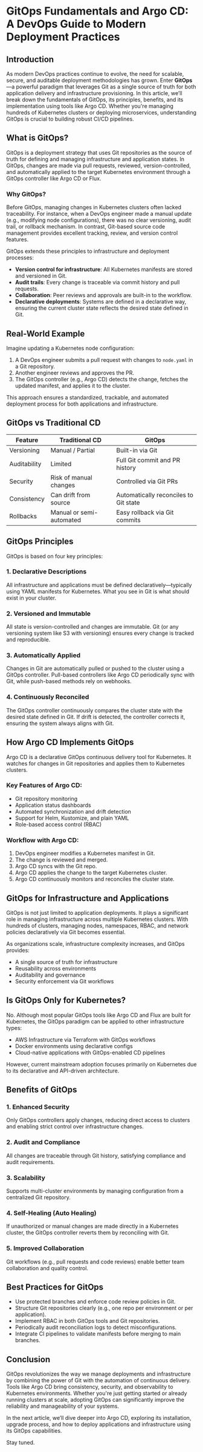 # GitOps Fundamentals and Argo CD: A DevOps Guide to Modern Deployment Practices

## Introduction

As modern DevOps practices continue to evolve, the need for scalable, secure, and auditable deployment methodologies has grown. Enter **GitOps**—a powerful paradigm that leverages Git as a single source of truth for both application delivery and infrastructure provisioning. In this article, we’ll break down the fundamentals of GitOps, its principles, benefits, and its implementation using tools like Argo CD. Whether you're managing hundreds of Kubernetes clusters or deploying microservices, understanding GitOps is crucial to building robust CI/CD pipelines.

## What is GitOps?

GitOps is a deployment strategy that uses Git repositories as the source of truth for defining and managing infrastructure and application states. In GitOps, changes are made via pull requests, reviewed, version-controlled, and automatically applied to the target Kubernetes environment through a GitOps controller like Argo CD or Flux.

### Why GitOps?

Before GitOps, managing changes in Kubernetes clusters often lacked traceability. For instance, when a DevOps engineer made a manual update (e.g., modifying node configurations), there was no clear versioning, audit trail, or rollback mechanism. In contrast, Git-based source code management provides excellent tracking, review, and version control features.

GitOps extends these principles to infrastructure and deployment processes:

- **Version control for infrastructure**: All Kubernetes manifests are stored and versioned in Git.
- **Audit trails**: Every change is traceable via commit history and pull requests.
- **Collaboration**: Peer reviews and approvals are built-in to the workflow.
- **Declarative deployments**: Systems are defined in a declarative way, ensuring the current cluster state reflects the desired state defined in Git.

## Real-World Example

Imagine updating a Kubernetes node configuration:

1. A DevOps engineer submits a pull request with changes to `node.yaml` in a Git repository.
2. Another engineer reviews and approves the PR.
3. The GitOps controller (e.g., Argo CD) detects the change, fetches the updated manifest, and applies it to the cluster.

This approach ensures a standardized, trackable, and automated deployment process for both applications and infrastructure.

## GitOps vs Traditional CD

| Feature                          | Traditional CD                        | GitOps                                      |
|----------------------------------|---------------------------------------|---------------------------------------------|
| Versioning                      | Manual / Partial                      | Built-in via Git                            |
| Auditability                    | Limited                               | Full Git commit and PR history              |
| Security                        | Risk of manual changes                | Controlled via Git PRs                      |
| Consistency                     | Can drift from source                 | Automatically reconciles to Git state       |
| Rollbacks                       | Manual or semi-automated              | Easy rollback via Git commits               |

## GitOps Principles

GitOps is based on four key principles:

### 1. **Declarative Descriptions**

All infrastructure and applications must be defined declaratively—typically using YAML manifests for Kubernetes. What you see in Git is what should exist in your cluster.

### 2. **Versioned and Immutable**

All state is version-controlled and changes are immutable. Git (or any versioning system like S3 with versioning) ensures every change is tracked and reproducible.

### 3. **Automatically Applied**

Changes in Git are automatically pulled or pushed to the cluster using a GitOps controller. Pull-based controllers like Argo CD periodically sync with Git, while push-based methods rely on webhooks.

### 4. **Continuously Reconciled**

The GitOps controller continuously compares the cluster state with the desired state defined in Git. If drift is detected, the controller corrects it, ensuring the system always aligns with Git.

## How Argo CD Implements GitOps

Argo CD is a declarative GitOps continuous delivery tool for Kubernetes. It watches for changes in Git repositories and applies them to Kubernetes clusters.

### Key Features of Argo CD:

- Git repository monitoring
- Application status dashboards
- Automated synchronization and drift detection
- Support for Helm, Kustomize, and plain YAML
- Role-based access control (RBAC)

### Workflow with Argo CD:

1. DevOps engineer modifies a Kubernetes manifest in Git.
2. The change is reviewed and merged.
3. Argo CD syncs with the Git repo.
4. Argo CD applies the change to the target Kubernetes cluster.
5. Argo CD continuously monitors and reconciles the cluster state.

## GitOps for Infrastructure and Applications

GitOps is not just limited to application deployments. It plays a significant role in managing infrastructure across multiple Kubernetes clusters. With hundreds of clusters, managing nodes, namespaces, RBAC, and network policies declaratively via Git becomes essential.

As organizations scale, infrastructure complexity increases, and GitOps provides:

- A single source of truth for infrastructure
- Reusability across environments
- Auditability and governance
- Security enforcement via Git workflows

## Is GitOps Only for Kubernetes?

No. Although most popular GitOps tools like Argo CD and Flux are built for Kubernetes, the GitOps paradigm can be applied to other infrastructure types:

- AWS Infrastructure via Terraform with GitOps workflows
- Docker environments using declarative configs
- Cloud-native applications with GitOps-enabled CD pipelines

However, current mainstream adoption focuses primarily on Kubernetes due to its declarative and API-driven architecture.

## Benefits of GitOps

### 1. **Enhanced Security**

Only GitOps controllers apply changes, reducing direct access to clusters and enabling strict control over infrastructure changes.

### 2. **Audit and Compliance**

All changes are traceable through Git history, satisfying compliance and audit requirements.

### 3. **Scalability**

Supports multi-cluster environments by managing configuration from a centralized Git repository.

### 4. **Self-Healing (Auto Healing)**

If unauthorized or manual changes are made directly in a Kubernetes cluster, the GitOps controller reverts them by reconciling with Git.

### 5. **Improved Collaboration**

Git workflows (e.g., pull requests and code reviews) enable better team collaboration and quality control.

## Best Practices for GitOps

- Use protected branches and enforce code review policies in Git.
- Structure Git repositories clearly (e.g., one repo per environment or per application).
- Implement RBAC in both GitOps tools and Git repositories.
- Periodically audit reconciliation logs to detect misconfigurations.
- Integrate CI pipelines to validate manifests before merging to main branches.

## Conclusion

GitOps revolutionizes the way we manage deployments and infrastructure by combining the power of Git with the automation of continuous delivery. Tools like Argo CD bring consistency, security, and observability to Kubernetes environments. Whether you're just getting started or already running clusters at scale, adopting GitOps can significantly improve the reliability and manageability of your systems.

In the next article, we’ll dive deeper into Argo CD, exploring its installation, upgrade process, and how to deploy applications and infrastructure using its GitOps capabilities.

Stay tuned.
